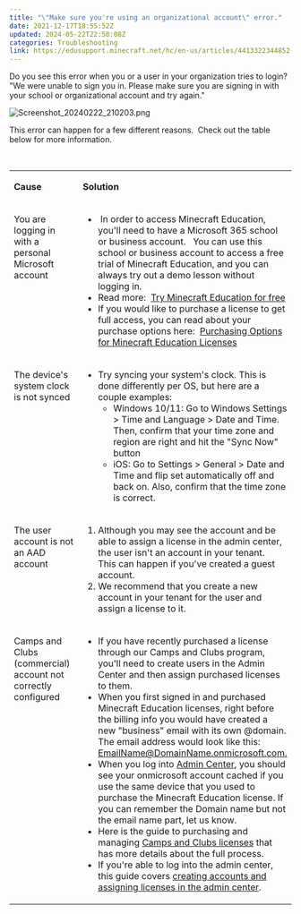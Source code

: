 ```yaml
---
title: "\"Make sure you're using an organizational account\" error."
date: 2021-12-17T18:55:52Z
updated: 2024-05-22T22:50:08Z
categories: Troubleshooting
link: https://edusupport.minecraft.net/hc/en-us/articles/4413322344852--Make-sure-you-re-using-an-organizational-account-error
---
```


Do you see this error when you or a user in your organization tries to login?  
"We were unable to sign you in. Please make sure you are signing in with your school or organizational account and try again."

![Screenshot_20240222_210203.png](https://edusupport.minecraft.net/hc/article_attachments/23965392154516)

This error can happen for a few different reasons.  Check out the table below for more information.

 

<table data-border="1px" data-cellpadding="5px">
<colgroup>
<col style="width: 50%" />
<col style="width: 50%" />
</colgroup>
<tbody>
<tr>
<td style="vertical-align: top" width="312"><p><strong>Cause</strong></p></td>
<td style="vertical-align: top" width="312"><p><strong>Solution</strong></p></td>
</tr>
<tr>
<td style="vertical-align: top" width="312"><p>You are logging in with a personal Microsoft account</p></td>
<td style="vertical-align: top" width="312"><ul>
<li> In order to access Minecraft Education, you'll need to have a Microsoft 365 school or business account.   You can use this school or business account to access a free trial of Minecraft Education, and you can always try out a demo lesson without logging in.  </li>
<li>Read more:  <a href="../Get-Started/Try-Minecraft-Education-for-free.md">Try Minecraft Education for free</a></li>
<li>If you would like to purchase a license to get full access, you can read about your purchase options here:  <a href="../Purchase-Licenses/Purchasing-Options-for-Minecraft-Education-Licenses.md">Purchasing Options for Minecraft Education Licenses</a></li>
</ul></td>
</tr>
<tr>
<td style="vertical-align: top"><p>The device's system clock is not synced</p></td>
<td style="vertical-align: top"><ul>
<li>Try syncing your system's clock. This is done differently per OS, but here are a couple examples:
<ul>
<li>Windows 10/11: Go to Windows Settings &gt; Time and Language &gt; Date and Time. Then, confirm that your time zone and region are right and hit the "Sync Now" button</li>
<li>iOS: Go to Settings &gt; General &gt; Date and Time and flip set automatically off and back on. Also, confirm that the time zone is correct.</li>
</ul></li>
</ul></td>
</tr>
<tr>
<td style="vertical-align: top" width="312"><p>The user account is not an AAD account</p></td>
<td style="vertical-align: top" width="312"><ol>
<li>Although you may see the account and be able to assign a license in the admin center, the user isn't an account in your tenant.  This can happen if you've created a guest account.</li>
<li>We recommend that you create a new account in your tenant for the user and assign a license to it.</li>
</ol></td>
</tr>
<tr>
<td style="vertical-align: top"><p>Camps and Clubs (commercial) account not correctly configured</p></td>
<td style="vertical-align: top"><ul>
<li>If you have recently purchased a license through our Camps and Clubs program, you'll need to create users in the Admin Center and then assign purchased licenses to them.</li>
<li>When you first signed in and purchased Minecraft Education licenses, right before the billing info you would have created a new "business" email with its own @domain. The email address would look like this: <a href="mailto:EmailName@DomainName.onmicrosoft.com">EmailName@DomainName.onmicrosoft.com.</a></li>
<li>When you log into <a href="https://admin.microsoft.com/">Admin Center</a>, you should see your onmicrosoft account cached if you use the same device that you used to purchase the Minecraft Education license. If you can remember the Domain name but not the email name part, let us know.</li>
<li>Here is the guide to purchasing and managing <a href="../Purchase-Licenses/Purchase-Commercial-Licenses.md">Camps and Clubs licenses</a> that has more details about the full process.</li>
<li>If you're able to log into the admin center, this guide covers <a href="../Administration-and-License-Management/Manage-Licenses-for-Camps-Clubs-Homeschool-and-Other-Organizations.md">creating accounts and assigning licenses in the admin center</a>.</li>
</ul></td>
</tr>
</tbody>
</table>
